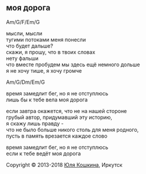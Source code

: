 ## моя дорога 

Am/G/F/Em/G  

мысли, мысли  
тугими потоками меня понесли  
что будет дальше?  
скажи, я прошу, что в твоих словах   
нету фальши   
что вместе пробудем мы здесь ещё немного дольше  
я не хочу тише, я хочу громче  

Am/G/Dm/Em/G  

время замедлит бег, но я не отступлюсь  
лишь бы к тебе вела моя дорога  

если завтра окажется, что не на нашей стороне  
грубый автор, придумавший эту историю,  
я скажу лишь правду -  
что не было больше никого столь для меня родного,  
пусть в память врезается каждое слово  

время замедлит бег, но я не отступлюсь  
если к тебе ведёт моя дорога

Copyright © 2013-2018 [Юля Кошкина](https://vk.com/koshkamoroshka), Иркутск
